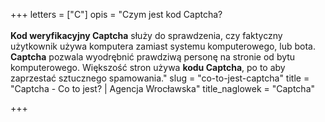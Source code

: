 +++
letters = ["C"]
opis = "Czym jest kod Captcha?<br><br><strong>Kod weryfikacyjny Captcha</strong> służy do sprawdzenia, czy faktyczny użytkownik używa komputera zamiast systemu komputerowego, lub bota. <strong>Captcha</strong> pozwala wyodrębnić prawdziwą personę na stronie od bytu komputerowego. Większość stron używa <strong>kodu Captcha</strong>, po to aby zaprzestać sztucznego spamowania."
slug = "co-to-jest-captcha"
title = "Captcha - Co to jest? | Agencja Wrocławska"
title_naglowek = "Captcha"

+++
